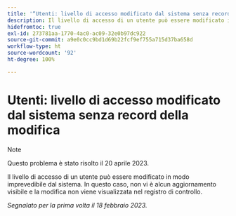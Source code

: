```yaml
---
title: '“Utenti: livello di accesso modificato dal sistema senza record della modifica”'
description: Il livello di accesso di un utente può essere modificato in modo imprevedibile dal sistema. In questo caso, non vi è alcun aggiornamento visibile e la modifica non viene visualizzata nel registro di controllo.
hidefromtoc: true
exl-id: 273781aa-1770-4ac0-ac09-32e0b97dc922
source-git-commit: a9e0c0cc9bd1d69b22fcf9ef755a715d37ba658d
workflow-type: ht
source-wordcount: '92'
ht-degree: 100%

---
```


# Utenti: livello di accesso modificato dal sistema senza record della modifica

>[!NOTE]
>
>Questo problema è stato risolto il 20 aprile 2023.

Il livello di accesso di un utente può essere modificato in modo imprevedibile dal sistema. In questo caso, non vi è alcun aggiornamento visibile e la modifica non viene visualizzata nel registro di controllo.

_Segnalato per la prima volta il 18 febbraio 2023._
